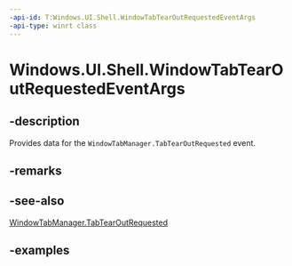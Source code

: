 ```yaml
---
-api-id: T:Windows.UI.Shell.WindowTabTearOutRequestedEventArgs
-api-type: winrt class
---
```


# Windows.UI.Shell.WindowTabTearOutRequestedEventArgs

<!--
public sealed class WindowTabTearOutRequestedEventArgs
-->

## -description

Provides data for the `WindowTabManager.TabTearOutRequested` event.

## -remarks

## -see-also

[WindowTabManager.TabTearOutRequested](windowtabmanager_tabtearoutrequested.md)

## -examples


